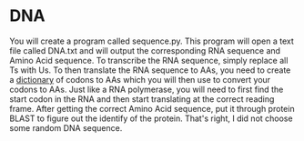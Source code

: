 # DNA

You will create a program called sequence.py. This program will open a text file
called DNA.txt and will output the corresponding RNA sequence and Amino Acid
sequence. To transcribe the RNA sequence, simply replace all Ts with Us. To then
translate the RNA sequence to AAs, you need to create a 
[dictionary](https://gist.github.com/albertxie/8c300d7a5da6526adeef)
of codons to
AAs which you will then use to convert your codons to AAs. Just like a RNA
polymerase, you will need to first find the start codon in the RNA and then
start translating at the correct reading frame. After getting the correct Amino
Acid sequence, put it through protein BLAST to figure out the identify of the
protein. That's right, I did not choose some random DNA sequence.
